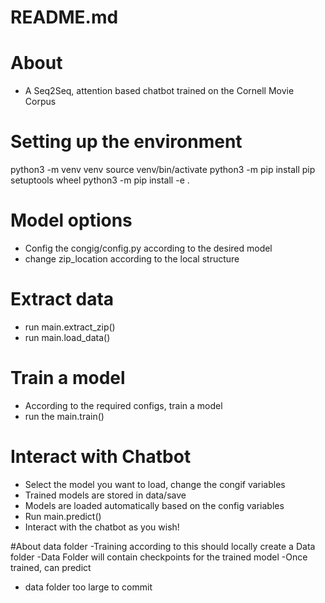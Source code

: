 # README.md

# About

- A Seq2Seq, attention based chatbot trained on the Cornell Movie Corpus

# Setting up the environment

python3 -m venv venv
source venv/bin/activate
python3 -m pip install pip setuptools wheel
python3 -m pip install -e .

# Model options

- Config the congig/config.py according to the desired model
- change zip_location according to the local structure

# Extract data

- run main.extract_zip()
- run main.load_data()

# Train a model

- According to the required configs, train a model
- run the main.train()

# Interact with Chatbot

- Select the model you want to load, change the congif variables
- Trained models are stored in data/save
- Models are loaded automatically based on the config variables
- Run main.predict()
- Interact with the chatbot as you wish!


#About data folder
-Training according to this should locally create a Data folder
-Data Folder will contain checkpoints for the trained model
-Once trained, can predict
- data folder too large to commit 
